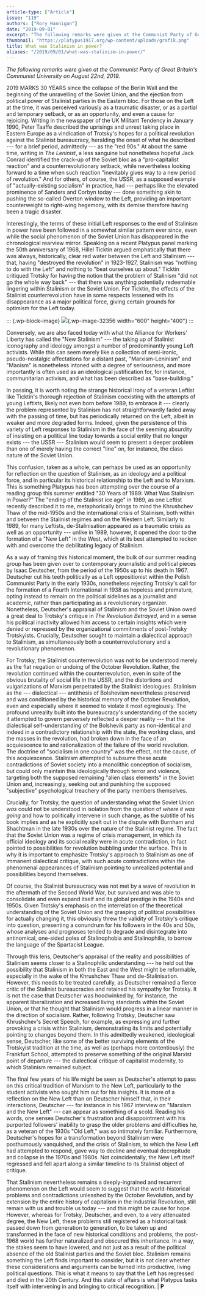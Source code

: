 ```yaml
---
article-type: ["Article"]
issue: "119"
authors: ["Rory Hannigan"]
date: "2019-09-01"
excerpt: "The following remarks were given at the Communist Party of Great Britain's Communist University on August 22nd, 2019."
thumbnail: "https://platypus1917.org/wp-content/uploads/grafik.png"
title: What was Stalinism in power?
aliases: "/2019/09/01/what-was-stalinism-in-power/"
---
```



*The following remarks were given at the Communist Party of Great Britain's Communist University on August 22nd, 2019.*

2019 MARKS 30 YEARS since the collapse of the Berlin Wall and the beginning of the unravelling of the Soviet Union, and the ejection from political power of Stalinist parties in the Eastern bloc. For those on the Left at the time, it was perceived variously as a traumatic disaster, or as a partial and temporary setback, or as an opportunity, and even a cause for rejoicing. Writing in the newspaper of the UK Militant Tendency in January 1990, Peter Taaffe described the uprisings and unrest taking place in Eastern Europe as a vindication of Trotsky's hopes for a political revolution against the Stalinist bureaucracy, heralding the onset of what he described --- for a brief period, admittedly --- as the "red 90s." At about the same time, writing in *The Leninist*, a less sanguine but nonetheless hopeful Jack Conrad identified the crack-up of the Soviet bloc as a "pro-capitalist reaction" and a counterrevolutionary setback, while nevertheless looking forward to a time when such reaction "inevitably gives way to a new period of revolution." And for others, of course, the USSR, as a supposed example of "actually-existing socialism" in practice, had --- perhaps like the elevated prominence of Sanders and Corbyn today --- done something akin to pushing the so-called Overton window to the Left, providing an important counterweight to right-wing hegemony, with its demise therefore having been a tragic disaster.

Interestingly, the terms of these initial Left responses to the end of Stalinism in power have been followed in a somewhat similar pattern ever since, even while the social phenomenon of the Soviet Union has disappeared in the chronological rearview mirror. Speaking on a recent Platypus panel marking the 50th anniversary of 1968, Hillel Ticktin argued emphatically that there was always, historically, clear red water between the Left and Stalinism --- that, having "destroyed the revolution" in 1923-1927, Stalinism was "nothing to do with the Left" and nothing to "beat ourselves up about." Ticktin critiqued Trotsky for having the notion that the problem of Stalinism "did not go the whole way back" --- that there was anything potentially redeemable lingering within Stalinism or the Soviet Union. For Ticktin, the effects of the Stalinist counterrevolution have in some respects lessened with its disappearance as a major political force, giving certain grounds for optimism for the Left today.

::: {.wp-block-image}
![](%7B%7B%20site.baseurl%20%7D%7D/assets/grafik.png){.wp-image-32356 width="600" height="400"}
:::

Conversely, we are also faced today with what the Alliance for Workers' Liberty has called the "New Stalinism" --- the taking up of Stalinist iconography and ideology amongst a number of predominantly young Left activists. While this can seem merely like a collection of semi-ironic, pseudo-nostalgic affectations for a distant past, "Marxism-Leninism" and "Maoism" is nonetheless intoned with a degree of seriousness, and more importantly is often used as an ideological justification for, for instance, communitarian activism, and what has been described as "base-building.\"

In passing, it is worth noting the strange historical irony of a veteran Leftist like Ticktin's thorough rejection of Stalinism coexisting with the attempts of young Leftists, likely not even born before 1989, to embrace it --- clearly the problem represented by Stalinism has not straightforwardly faded away with the passing of time, but has periodically returned on the Left, albeit in weaker and more degraded forms. Indeed, given the persistence of this variety of Left responses to Stalinism in the face of the seeming absurdity of insisting on a political line today towards a social entity that no longer exists --- the USSR --- Stalinism would seem to present a deeper problem than one of merely having the correct "line" on, for instance, the class nature of the Soviet Union.

This confusion, taken as a whole, can perhaps be used as an opportunity for reflection on the question of Stalinism, as an ideology and a political force, and in particular its historical relationship to the Left and to Marxism. This is something Platypus has been attempting over the course of a reading group this summer entitled "30 Years of 1989: What Was Stalinism in Power?" The "ending of the Stalinist ice age" in 1989, as one Leftist recently described it to me, metaphorically brings to mind the Khrushchev Thaw of the mid-1950s and the international crisis of Stalinism, both within and between the Stalinist regimes and on the Western Left. Similarly to 1989, for many Leftists, de-Stalinisation appeared as a traumatic crisis as well as an opportunity --- unlike in 1989, however, it opened the door to the formation of a "New Left" in the West, which at its best attempted to reckon with and overcome the debilitating legacy of Stalinism.

As a way of framing this historical moment, the bulk of our summer reading group has been given over to contemporary journalistic and political pieces by Isaac Deutscher, from the period of the 1950s up to his death in 1967. Deutscher cut his teeth politically as a Left oppositionist within the Polish Communist Party in the early 1930s, nonetheless rejecting Trotsky's call for the formation of a Fourth International in 1938 as hopeless and premature, opting instead to remain on the political sidelines as a journalist and academic, rather than participating as a revolutionary organizer. Nonetheless, Deutscher's appraisal of Stalinism and the Soviet Union owed a great deal to Trotsky's critique in *The Revolution Betrayed*, and in a sense his political inactivity allowed him access to certain insights which were denied or repressed by the organizational commitments of post-Trotsky Trotskyists. Crucially, Deutscher sought to maintain a dialectical approach to Stalinism, as simultaneously both a counterrevolutionary and a revolutionary phenomenon.

For Trotsky, the Stalinist counterrevolution was not to be understood merely as the flat negation or undoing of the October Revolution. Rather, the revolution continued within the counterrevolution, even in spite of the obvious brutality of social life in the USSR, and the distortions and vulgarizations of Marxism perpetrated by the Stalinist ideologues. Stalinism as the --- dialectical --- antithesis of Bolshevism nevertheless preserved and was conditioned by the historical memory of the October Revolution, even and especially where it seemed to violate it most egregiously. The profound unreality built into the bureaucracy's understanding of the society it attempted to govern perversely reflected a deeper reality --- that the dialectical self-understanding of the Bolshevik party as non-identical and indeed in a contradictory relationship with the state, the working class, and the masses in the revolution, had broken down in the face of an acquiescence to and rationalization of the failure of the world revolution. The doctrine of "socialism in one country" was the effect, not the cause, of this acquiescence. Stalinism attempted to subsume these acute contradictions of Soviet society into a monolithic conception of socialism, but could only maintain this ideologically through terror and violence, targeting both the supposed remaining "alien class elements" in the Soviet Union and, increasingly, seeking out and punishing the supposed "subjective" psychological treachery of the party members themselves.

Crucially, for Trotsky, the question of understanding what the Soviet Union *was* could not be understood in isolation from the question of *where it was going* and how to politically intervene in such change, as the subtitle of his book implies and as he explicitly spelt out in the dispute with Burnham and Shachtman in the late 1930s over the nature of the Stalinist regime. The fact that the Soviet Union was a regime of crisis management, in which its official ideology and its social reality were in acute contradiction, in fact pointed to possibilities for revolution bubbling under the surface. This is why it is important to emphasize Trotsky's approach to Stalinism as one of immanent dialectical critique, with such acute contradictions within the phenomenal appearances of Stalinism pointing to unrealized potential and possibilities beyond themselves.

Of course, the Stalinist bureaucracy was not met by a wave of revolution in the aftermath of the Second World War, but survived and was able to consolidate and even expand itself and its global prestige in the 1940s and 1950s. Given Trotsky's emphasis on the interrelation of the theoretical understanding of the Soviet Union and the grasping of political possibilities for actually changing it, this obviously threw the validity of Trotsky's critique into question, presenting a conundrum for his followers in the 40s and 50s, whose analyses and prognoses tended to degrade and disintegrate into antinomical, one-sided poles of Stalinophobia and Stalinophilia, to borrow the language of the Spartacist League.

Through this lens, Deutscher's appraisal of the reality and possibilities of Stalinism seems closer to a Stalinophilic understanding --- he held out the possibility that Stalinism in both the East and the West might be reformable, especially in the wake of the Khrushchev Thaw and de-Stalinisation. However, this needs to be treated carefully, as Deutscher remained a fierce critic of the Stalinist bureaucracies and retained his sympathy for Trotsky. It is not the case that Deutscher was hoodwinked by, for instance, the apparent liberalization and increased living standards within the Soviet Union, or that he thought that Stalinism would progress in a linear manner in the direction of socialism. Rather, following Trotsky, Deutscher saw Khrushchev's Secret Speech, for example, as expressing and further provoking a crisis within Stalinism, demonstrating its limits and potentially pointing to changes beyond them. In this admittedly weakened, ideological sense, Deutscher, like some of the better surviving elements of the Trotskyist tradition at the time, as well as (perhaps more contentiously) the Frankfurt School, attempted to preserve something of the original Marxist point of departure --- the dialectical critique of capitalist modernity, to which Stalinism remained subject.

The final few years of his life might be seen as Deutscher's attempt to pass on this critical tradition of Marxism to the New Left, particularly to the student activists who sought him out for his insights. It is more of a reflection on the New Left than on Deutscher himself that, in their interactions, Deutscher --- for instance in his 1967 interview on "Marxism and the New Left" --- can appear as something of a scold. Reading his words, one senses Deutscher's frustration and disappointment with his purported followers' inability to grasp the older problems and difficulties he, as a veteran of the 1930s "Old Left,\" was so intimately familiar. Furthermore, Deutscher's hopes for a transformation beyond Stalinism were posthumously vanquished, and the crisis of Stalinism, to which the New Left had attempted to respond, gave way to decline and eventual decrepitude and collapse in the 1970s and 1980s. Not coincidentally, the New Left itself regressed and fell apart along a similar timeline to its Stalinist object of critique.

That Stalinism nevertheless remains a deeply-ingrained and recurrent phenomenon on the Left would seem to suggest that the world-historical problems and contradictions unleashed by the October Revolution, and by extension by the entire history of capitalism in the Industrial Revolution, still remain with us and trouble us today --- and this might be cause for hope. However, whereas for Trotsky, Deutscher, and even, to a very attenuated degree, the New Left, these problems still registered as a historical task passed down from generation to generation, to be taken up and transformed in the face of new historical conditions and problems, the post-1968 world has further naturalized and obscured this inheritance. In a way, the stakes seem to have lowered, and not just as a result of the political absence of the old Stalinist parties and the Soviet bloc. Stalinism remains something the Left finds important to consider, but it is not clear whether these considerations and arguments can be turned into productive, living political questions. This is what it means to say that the Left has regressed and died in the 20th Century. And this state of affairs is what Platypus tasks itself with intervening in and bringing to critical recognition. \| **P**
